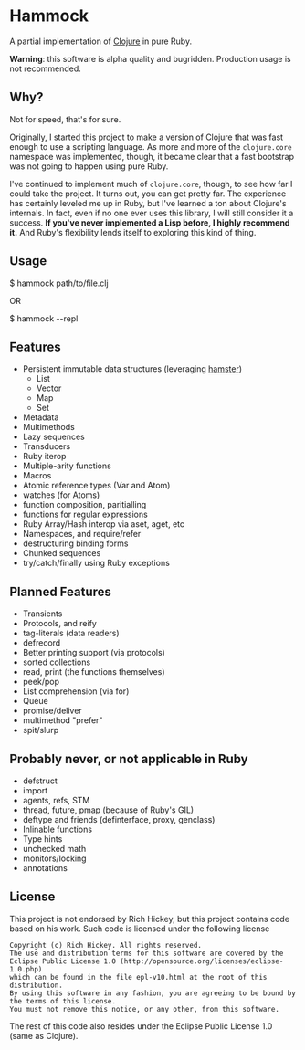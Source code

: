 Hammock
=======

A partial implementation of [Clojure][] in pure Ruby.

**Warning**: this software is alpha quality and bugridden. Production
usage is not recommended.

Why?
----

Not for speed, that's for sure.

Originally, I started this project to make a version of Clojure that
was fast enough to use a scripting language. As more and more of the
`clojure.core` namespace was implemented, though, it became clear that a
fast bootstrap was not going to happen using pure Ruby.

I've continued to implement much of `clojure.core`, though, to see how
far I could take the project. It turns out, you can get pretty far.
The experience has certainly leveled me up in Ruby, but I've learned a
ton about Clojure's internals. In fact, even if no one ever uses this
library, I will still consider it a success. **If you've never implemented
a Lisp before, I highly recommend it.** And Ruby's flexibility lends
itself to exploring this kind of thing.

Usage
-----

$ hammock path/to/file.clj

OR

$ hammock --repl

Features
--------

* Persistent immutable data structures (leveraging [hamster][])
    - List
    - Vector
    - Map
    - Set
* Metadata
* Multimethods
* Lazy sequences
* Transducers
* Ruby iterop
* Multiple-arity functions
* Macros
* Atomic reference types (Var and Atom)
* watches (for Atoms)
* function composition, paritialling
* functions for regular expressions
* Ruby Array/Hash interop via aset, aget, etc
* Namespaces, and require/refer
* destructuring binding forms
* Chunked sequences
* try/catch/finally using Ruby exceptions


Planned Features
----------------

* Transients
* Protocols, and reify
* tag-literals (data readers)
* defrecord
* Better printing support (via protocols)
* sorted collections
* read, print (the functions themselves)
* peek/pop
* List comprehension (via for)
* Queue
* promise/deliver
* multimethod "prefer"
* spit/slurp


Probably never, or not applicable in Ruby
-----------------------------------------

* defstruct
* import
* agents, refs, STM
* thread, future, pmap (because of Ruby's GIL)
* deftype and friends (definterface, proxy, genclass)
* Inlinable functions
* Type hints
* unchecked math
* monitors/locking
* annotations

License
-------

This project is not endorsed by Rich Hickey, but this project contains
code based on his work. Such code is licensed under the following
license

    Copyright (c) Rich Hickey. All rights reserved.
    The use and distribution terms for this software are covered by the
    Eclipse Public License 1.0 (http://opensource.org/licenses/eclipse-1.0.php)
    which can be found in the file epl-v10.html at the root of this distribution.
    By using this software in any fashion, you are agreeing to be bound by
    the terms of this license.
    You must not remove this notice, or any other, from this software.

The rest of this code also resides under the Eclipse Public License 1.0
(same as Clojure).


[Clojure]: http://clojure.org
[hamster]: http://github.com/hamstergem/hamster
